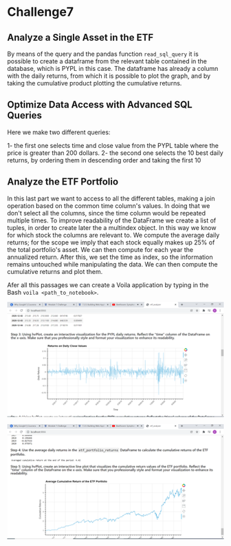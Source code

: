 # Challenge7

## Analyze a Single Asset in the ETF

By means of the query and the pandas function `read_sql_query` it is possible to create a dataframe from the relevant table contained in the database, which is PYPL in this case.
The dataframe has already a column with the daily returns, from which it is possible to plot the graph, and by taking the cumulative product plotting the cumulative returns.

## Optimize Data Access with Advanced SQL Queries

Here we make two different queries:

1- the first one selects time and close value from the PYPL table where the price is greater than 200 dollars.
2- the second one selects the 10 best daily returns, by ordering them in descending order and taking the first 10

## Analyze the ETF Portfolio

In this last part we want to access to all the different tables, making a join operation based on the common time column's values. In doing that we don't select all the columns, since the time column would be repeated multiple times.
To improve readability of the DataFrame we create a list of tuples, in order to create later the a multindex object. In this way we know for which stock the columns are relevant to.
We compute the average daily returns; for the scope we imply that each stock equally makes up 25% of the total portfolio's asset.
We can then compute for each year the annualized return. After this,
we set the time as index, so the information remains untouched while manipulating the data.
We can then compute the cumulative returns and plot them.



Afer all this passages we can create a Voila application by typing in the Bash `voila <path_to_notebook>`.


![First screenshot of voila](images/1.PNG)

![Second screenshot of voila](images/2.PNG)